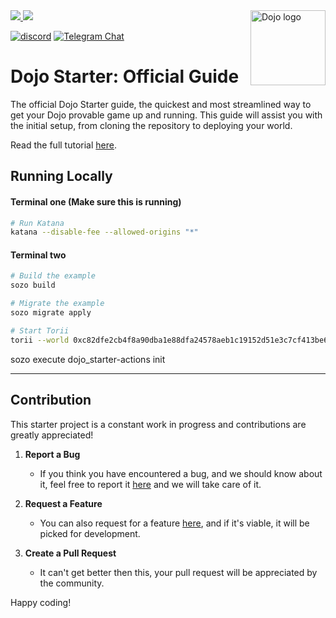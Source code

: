 <picture>
  <source media="(prefers-color-scheme: dark)" srcset=".github/mark-dark.svg">
  <img alt="Dojo logo" align="right" width="120" src=".github/mark-light.svg">
</picture>

<a href="https://twitter.com/dojostarknet">
<img src="https://img.shields.io/twitter/follow/dojostarknet?style=social"/>
</a>
<a href="https://github.com/dojoengine/dojo">
<img src="https://img.shields.io/github/stars/dojoengine/dojo?style=social"/>
</a>

[![discord](https://img.shields.io/badge/join-dojo-green?logo=discord&logoColor=white)](https://discord.gg/PwDa2mKhR4)
[![Telegram Chat][tg-badge]][tg-url]

[tg-badge]: https://img.shields.io/endpoint?color=neon&logo=telegram&label=chat&style=flat-square&url=https%3A%2F%2Ftg.sumanjay.workers.dev%2Fdojoengine
[tg-url]: https://t.me/dojoengine

# Dojo Starter: Official Guide

The official Dojo Starter guide, the quickest and most streamlined way to get your Dojo provable game up and running. This guide will assist you with the initial setup, from cloning the repository to deploying your world.

Read the full tutorial [here](https://book.dojoengine.org/tutorial/dojo-starter).

## Running Locally

#### Terminal one (Make sure this is running)

```bash
# Run Katana
katana --disable-fee --allowed-origins "*"
```

#### Terminal two

```bash
# Build the example
sozo build

# Migrate the example
sozo migrate apply

# Start Torii
torii --world 0xc82dfe2cb4f8a90dba1e88dfa24578aeb1c19152d51e3c7cf413be6d65d9e --allowed-origins "*" --addr 0.0.0.0:1234
```

sozo execute dojo_starter-actions init

---

## Contribution

This starter project is a constant work in progress and contributions are greatly appreciated!

1. **Report a Bug**

    - If you think you have encountered a bug, and we should know about it, feel free to report it [here](https://github.com/dojoengine/dojo-starter/issues) and we will take care of it.

2. **Request a Feature**

    - You can also request for a feature [here](https://github.com/dojoengine/dojo-starter/issues), and if it's viable, it will be picked for development.

3. **Create a Pull Request**
    - It can't get better then this, your pull request will be appreciated by the community.

Happy coding!
